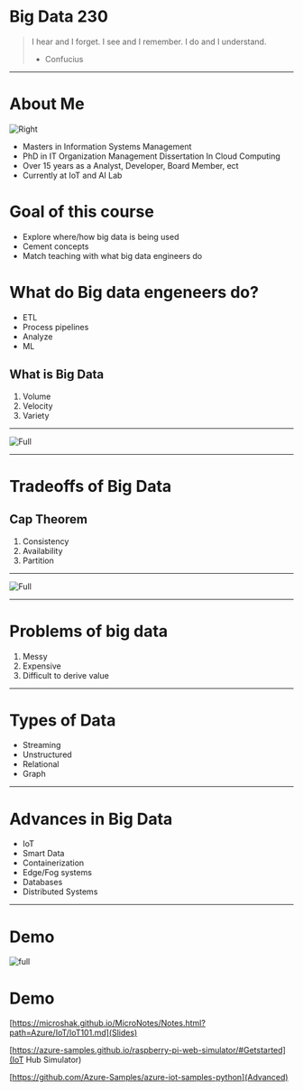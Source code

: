 # Big Data 230

> I hear and I forget. 
> I see and I remember. 
> I do and I understand. 
> - Confucius

---
# About Me

![Right](https://microshak.github.io/MicroNotes/Images/Mike/MikeGermany.png)
* Masters in Information Systems Management
* PhD in IT Organization Management Dissertation In Cloud Computing
* Over 15 years as a Analyst, Developer, Board Member, ect
* Currently at IoT and AI Lab  


# Goal of this course
* Explore where/how big data is being used
*  Cement concepts
*  Match teaching with what big data engineers do


# What do Big data engeneers do?
* ETL 
* Process pipelines
* Analyze
* ML 



## What is Big Data

1. Volume
2. Velocity
3. Variety

---

![Full](https://microshak.github.io/MicroNotes/Images/3-Vs-of-Big-Data.png)

---
# Tradeoffs of Big Data
## Cap Theorem
1. Consistency
2. Availability
3. Partition 

---

![Full](https://microshak.github.io/MicroNotes/Images/Cap.png)

---
# Problems of big data
1. Messy
2. Expensive
3. Difficult to derive value

---

# Types of Data
* Streaming
* Unstructured
* Relational
* Graph

---

# Advances in Big Data
* IoT
* Smart Data
* Containerization
* Edge/Fog systems
* Databases
* Distributed Systems

---
# Demo 
![full](https://microshak.github.io/MicroNotes/Images/week1.png)


# Demo

[https://microshak.github.io/MicroNotes/Notes.html?path=Azure/IoT/IoT101.md](Slides)

[https://azure-samples.github.io/raspberry-pi-web-simulator/#Getstarted](IoT Hub Simulator)

[https://github.com/Azure-Samples/azure-iot-samples-python](Advanced)


